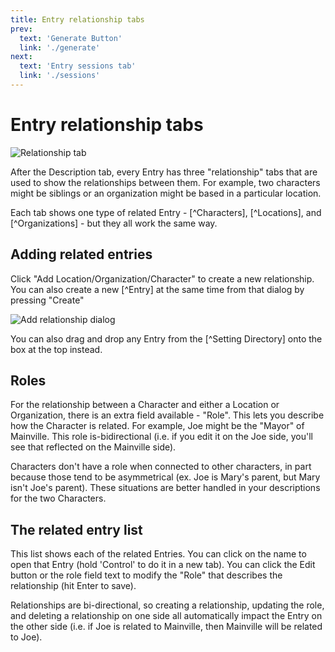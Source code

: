 ```yaml
---
title: Entry relationship tabs
prev: 
  text: 'Generate Button'
  link: './generate'
next: 
  text: 'Entry sessions tab'
  link: './sessions'
---
```

# Entry relationship tabs
![Relationship tab](/assets/images/relationship-tab.webp)

After the Description tab, every Entry has three "relationship" tabs that are used to show the relationships between them.  For example, two characters might be siblings or an organization might be based in a particular location.

Each tab shows one type of related Entry - [^Characters], [^Locations], and [^Organizations] - but they all work the same way.

## Adding related entries
Click "Add Location/Organization/Character" to create a new relationship.  You can also create a new [^Entry] at the same time from that dialog by pressing "Create"

![Add relationship dialog](/assets/images/add-relationship-dialog.webp)

You can also drag and drop any Entry from the [^Setting Directory] onto the box at the top instead.

## Roles
For the relationship between a Character and either a Location or Organization, there is an extra field available - "Role".  This lets you describe how the Character is related.  For example, Joe might be the "Mayor" of Mainville.  This role is-bidirectional (i.e. if you edit it on the Joe side, you'll see that reflected on the Mainville side).  

Characters don't have a role when connected to other characters, in part because those tend to be asymmetrical (ex. Joe is Mary's parent, but Mary isn't Joe's parent).  These situations are better handled in your descriptions for the two Characters.

## The related entry list
This list shows each of the related Entries.  You can click on the name to open that Entry (hold 'Control' to do it in a new tab).  You can click the Edit button or the role field text to modify the "Role" that describes the relationship (hit Enter to save).

Relationships are bi-directional, so creating a relationship, updating the role, and deleting a relationship on one side all automatically impact the Entry on the other side (i.e. if Joe is related to Mainville, then Mainville will be related to Joe).
